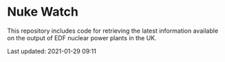 # Nuke Watch

This repository includes code for retrieving the latest information available on the output of EDF nuclear power plants in the UK.

Last updated: 2021-01-29 09:11